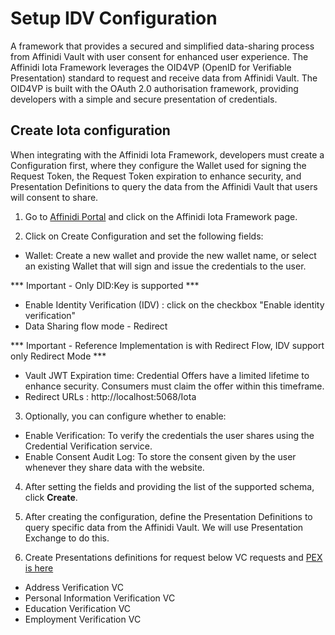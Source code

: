 # Setup IDV Configuration

A framework that provides a secured and simplified data-sharing process from Affinidi Vault with user consent for enhanced user experience.
The Affinidi Iota Framework leverages the OID4VP (OpenID for Verifiable Presentation) standard to request and receive data from Affinidi Vault. The OID4VP is built with the OAuth 2.0 authorisation framework, providing developers with a simple and secure presentation of credentials.

## Create Iota configuration

When integrating with the Affinidi Iota Framework, developers must create a Configuration first, where they configure the Wallet used for signing the Request Token, the Request Token expiration to enhance security, and Presentation Definitions to query the data from the Affinidi Vault that users will consent to share.

1. Go to [Affinidi Portal](https://portal.affinidi.com/login) and click on the Affinidi Iota Framework page.

2. Click on Create Configuration and set the following fields:
  - Wallet: Create a new wallet and provide the new wallet name, or select an existing Wallet that will sign and issue the credentials to the user.

  *** Important - Only DID:Key is supported ***

  - Enable Identity Verification (IDV) : click on the checkbox "Enable identity verification"
  - Data Sharing flow mode - Redirect

  *** Important - Reference Implementation is with Redirect Flow, IDV support only Redirect Mode ***
  - Vault JWT Expiration time: Credential Offers have a limited lifetime to enhance security. Consumers must claim the offer within this timeframe.
  - Redirect URLs : http://localhost:5068/Iota

3. Optionally, you can configure whether to enable:

  - Enable Verification: To verify the credentials the user shares using the Credential Verification service.
  - Enable Consent Audit Log: To store the consent given by the user whenever they share data with the website.

4. After setting the fields and providing the list of the supported schema, click **Create**.

5. After creating the configuration, define the Presentation Definitions to query specific data from the Affinidi Vault. We will use Presentation Exchange to do this.

6. Create Presentations definitions for request below VC requests and [PEX is here](./avvanz-pex-query.json)
  - Address Verification VC
  - Personal Information Verification VC
  - Education Verification VC
  - Employment Verification VC



